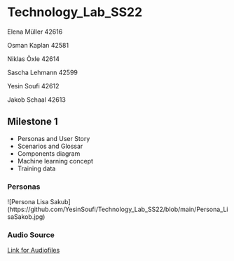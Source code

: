 # <h1>Technology_Lab_SS22</h1>

<p>Elena Müller 42616</p>
<p>Osman Kaplan 42581 </p>
<p>Niklas Öxle 42614 </p>
<p>Sascha Lehmann 42599 </p>
<p>Yesin Soufi 42612 </p>
<p>Jakob Schaal 42613 </p>

<h2> Milestone 1 </h2>

 <ul>
    <li>Personas and User Story</li>
    <li>Scenarios and Glossar</li>
    <li>Components diagram</li>
  <li>Machine learning concept</li>
  <li>Training data</li>
  
</ul>

<h3>Personas</h3>
![Persona Lisa Sakub](https://github.com/YesinSoufi/Technology_Lab_SS22/blob/main/Persona_LisaSakob.jpg)

<h3>Audio Source</h3>
<p><a href="https://drive.google.com/drive/folders/1jtSzfG69MFptyQGHKbSkFLnSg_il9D50">Link for Audiofiles</a></p>